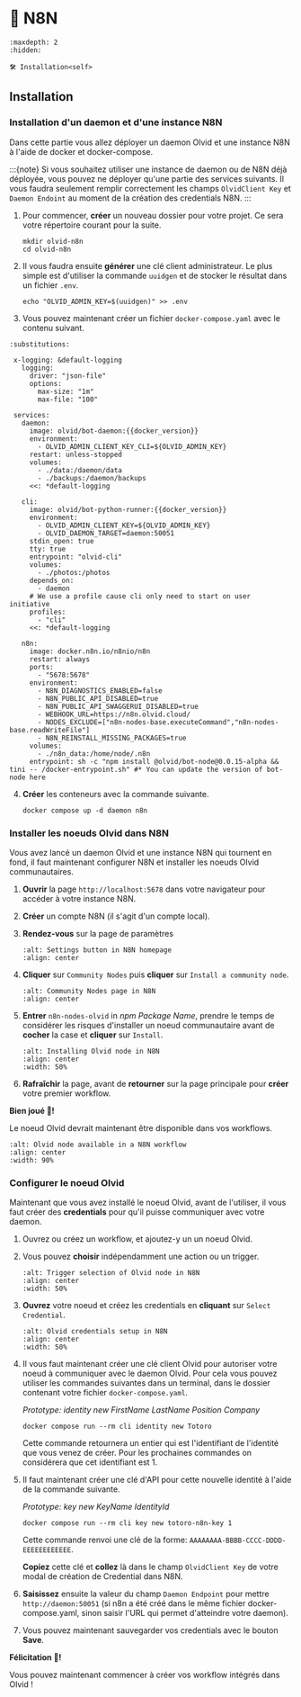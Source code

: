 # 🤖 N8N

```{toctree}
:maxdepth: 2
:hidden:

🛠️ Installation<self>
```

## Installation

### Installation d'un daemon et d'une instance N8N

Dans cette partie vous allez déployer un daemon Olvid et une instance N8N à l'aide de docker et docker-compose.

:::{note}
   Si vous souhaitez utiliser une instance de daemon ou de N8N déjà déployée, vous pouvez ne déployer qu'une partie des services suivants. Il vous faudra seulement remplir correctement les champs `OlvidClient Key` et `Daemon Endoint` au moment de la création des credentials N8N. 
:::

1. Pour commencer, **créer** un nouveau dossier pour votre projet. Ce sera votre répertoire courant pour la suite.
   
   ```shell
   mkdir olvid-n8n
   cd olvid-n8n
   ```

2. Il vous faudra ensuite **générer** une clé client administrateur. Le plus simple est d'utiliser la commande `uuidgen` et de stocker le résultat dans un fichier `.env`.

   ```shell
   echo "OLVID_ADMIN_KEY=$(uuidgen)" >> .env
   ```

3. Vous pouvez maintenant créer un fichier `docker-compose.yaml` avec le contenu suivant.

  ```{code-block} yaml
  :substitutions:

   x-logging: &default-logging
     logging:
       driver: "json-file"
       options:
         max-size: "1m"
         max-file: "100"

   services:
     daemon:
       image: olvid/bot-daemon:{{docker_version}}
       environment:
         - OLVID_ADMIN_CLIENT_KEY_CLI=${OLVID_ADMIN_KEY}
       restart: unless-stopped
       volumes:
         - ./data:/daemon/data
         - ./backups:/daemon/backups
       <<: *default-logging

     cli:
       image: olvid/bot-python-runner:{{docker_version}}
       environment:
         - OLVID_ADMIN_CLIENT_KEY=${OLVID_ADMIN_KEY}
         - OLVID_DAEMON_TARGET=daemon:50051
       stdin_open: true
       tty: true
       entrypoint: "olvid-cli"
       volumes:
         - ./photos:/photos
       depends_on:
         - daemon
       # We use a profile cause cli only need to start on user initiative
       profiles:
         - "cli"
       <<: *default-logging

     n8n:
       image: docker.n8n.io/n8nio/n8n
       restart: always
       ports:
         - "5678:5678"
       environment:
         - N8N_DIAGNOSTICS_ENABLED=false
         - N8N_PUBLIC_API_DISABLED=true
         - N8N_PUBLIC_API_SWAGGERUI_DISABLED=true
         - WEBHOOK_URL=https://n8n.olvid.cloud/
         - NODES_EXCLUDE=["n8n-nodes-base.executeCommand","n8n-nodes-base.readWriteFile"]
         - N8N_REINSTALL_MISSING_PACKAGES=true
       volumes:
         - ./n8n_data:/home/node/.n8n
       entrypoint: sh -c "npm install @olvid/bot-node@0.0.15-alpha && tini -- /docker-entrypoint.sh" #* You can update the version of bot-node here
   ```

4. **Créer** les conteneurs avec la commande suivante.

   ```shell
   docker compose up -d daemon n8n
   ```

### Installer les noeuds Olvid dans N8N

Vous avez lancé un daemon Olvid et une instance N8N qui tournent en fond, il faut maintenant configurer N8N et installer les noeuds Olvid communautaires.  

1. **Ouvrir** la page `http://localhost:5678` dans votre navigateur pour accéder à votre instance N8N.
2. **Créer** un compte N8N (il s'agit d'un compte local).
 
3. **Rendez-vous** sur la page de paramètres
   ```{image} /_static/images/n8n-settings.png
   :alt: Settings button in N8N homepage
   :align: center
   ```

4. **Cliquer** sur `Community Nodes` puis **cliquer** sur `Install a community node`.

   ```{image} /_static/images/n8n-community-nodes-page.png
   :alt: Community Nodes page in N8N
   :align: center
   ```

5. **Entrer** `n8n-nodes-olvid` in _npm Package Name_, prendre le temps de considérer les risques d'installer un noeud communautaire avant de **cocher** la case et **cliquer** sur `Install`.

   ```{image} /_static/images/n8n-install-olvid-node.png
   :alt: Installing Olvid node in N8N
   :align: center
   :width: 50%
   ```

6. **Rafraîchir** la page, avant de **retourner** sur la page principale pour **créer** votre premier workflow.

**Bien joué 🎉!**

Le noeud Olvid devrait maintenant être disponible dans vos workflows.

```{image} /_static/images/n8n-workflow-olvid-page.png
:alt: Olvid node available in a N8N workflow
:align: center
:width: 90%
```

### Configurer le noeud Olvid

Maintenant que vous avez installé le noeud Olvid, avant de l'utiliser, il vous faut créer des **credentials** pour qu'il puisse communiquer avec votre daemon.  

1. Ouvrez ou créez un workflow, et ajoutez-y un un noeud Olvid.

2. Vous pouvez **choisir** indépendamment une action ou un trigger.

   ```{image} /_static/images/n8n-select-trigger.png
   :alt: Trigger selection of Olvid node in N8N
   :align: center
   :width: 50%
   ```

3. **Ouvrez** votre noeud et créez les credentials en **cliquant** sur `Select Credential`.

   ```{image} /_static/images/n8n-olvid-credentials.png
   :alt: Olvid credentials setup in N8N
   :align: center
   :width: 50%
   ```

4. Il vous faut maintenant créer une clé client Olvid pour autoriser votre noeud à communiquer avec le daemon Olvid. Pour cela vous pouvez utiliser les commandes suivantes dans un terminal, dans le dossier contenant votre fichier `docker-compose.yaml`.

   *Prototype: identity new FirstName LastName Position Company*
   ```shell
   docker compose run --rm cli identity new Totoro
   ```

   Cette commande retournera un entier qui est l'identifiant de l'identité que vous venez de créer. Pour les prochaines commandes on considérera que cet identifiant est 1.   

5. Il faut maintenant créer une clé d'API pour cette nouvelle identité à l'aide de la commande suivante.

    *Prototype: key new KeyName IdentityId*
   ```shell
   docker compose run --rm cli key new totoro-n8n-key 1
   ```

   Cette commande renvoi une clé de la forme: `AAAAAAAA-BBBB-CCCC-DDDD-EEEEEEEEEEEE`.

   **Copiez** cette clé et **collez** là dans le champ `OlvidClient Key` de votre modal de création de Credential dans N8N.

6. **Saisissez** ensuite la valeur du champ `Daemon Endpoint` pour mettre `http://daemon:50051` (si n8n a été créé dans le même fichier docker-compose.yaml, sinon saisir l'URL qui permet d'atteindre votre daemon).

7. Vous pouvez maintenant sauvegarder vos credentials avec le bouton **Save**.

**Félicitation 🎉!**

Vous pouvez maintenant commencer à créer vos workflow intégrés dans Olvid ! 
